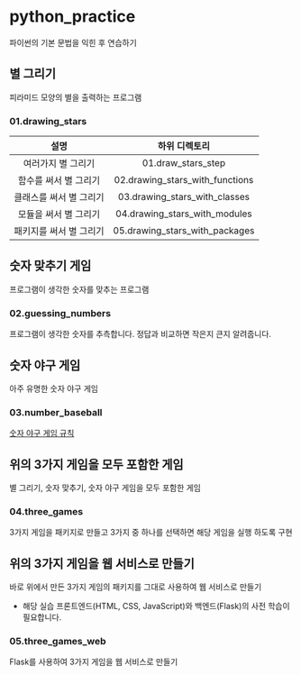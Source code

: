 # python_practice

파이썬의 기본 문법을 익힌 후 연습하기

## 별 그리기

피라미드 모양의 별을 출력하는 프로그램

### 01.drawing_stars

| 설명 | 하위 디렉토리 |
|:---:|:---:|
| 여러가지 별 그리기 | 01.draw_stars_step |
| 함수를 써서 별 그리기 | 02.drawing_stars_with_functions |
| 클래스를 써서 별 그리기 | 03.drawing_stars_with_classes |
| 모듈을 써서 별 그리기 | 04.drawing_stars_with_modules |
| 패키지를 써서 별 그리기 | 05.drawing_stars_with_packages |

## 숫자 맞추기 게임

프로그램이 생각한 숫자를 맞추는 프로그램

### 02.guessing_numbers

프로그램이 생각한 숫자를 추측합니다. 정답과 비교하면 작은지 큰지 알려줍니다.

<!-- | 설명 | 소스 디렉토리 |
|:---:|:---:|
| 숫자 맞추기 | 01.guessing_numbers | -->

## 숫자 야구 게임

아주 유명한 숫자 야구 게임

### 03.number_baseball

[숫자 야구 게임 규칙](https://namu.wiki/w/%EC%88%AB%EC%9E%90%EC%95%BC%EA%B5%AC)

## 위의 3가지 게임을 모두 포함한 게임

별 그리기, 숫자 맞추기, 숫자 야구 게임을 모두 포함한 게임

### 04.three_games

3가지 게임을 패키지로 만들고 3가지 중 하나를 선택하면 해당 게임을 실행 하도록 구현

## 위의 3가지 게임을 웹 서비스로 만들기

바로 위에서 만든 3가지 게임의 패키지를 그대로 사용하여 웹 서비스로 만들기

- 해당 실습 프론트엔드(HTML, CSS, JavaScript)와 백엔드(Flask)의 사전 학습이 필요합니다.

### 05.three_games_web

Flask를 사용하여 3가지 게임을 웹 서비스로 만들기
